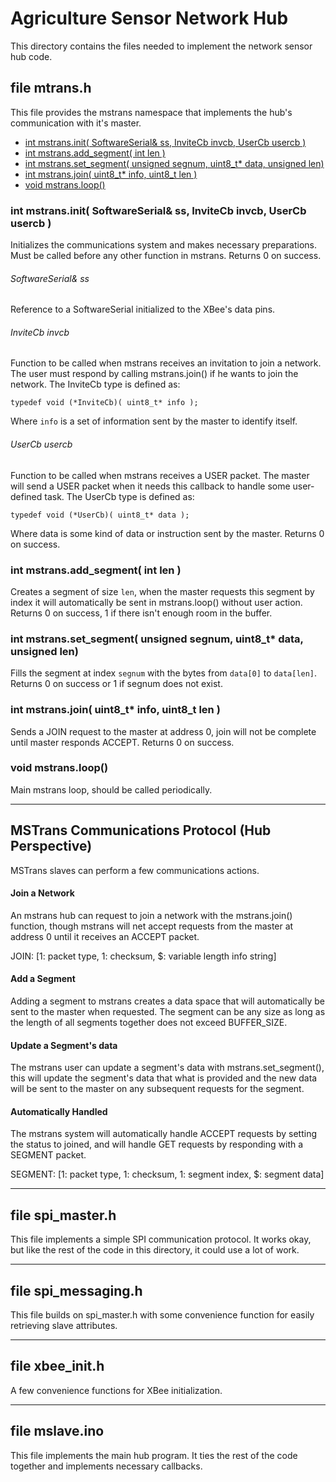 # Agriculture Sensor Network Hub

This directory contains the files needed to implement the network sensor hub code.

## file mtrans.h
This file provides the mstrans namespace that implements the hub's communication
with it's master.

   * [int mstrans.init( SoftwareSerial& ss, InviteCb invcb, UserCb usercb )](#int-mstrans-init-softwareserial-ss-invitecb-invcb-usercb-usercb-)
   * [int mstrans.add_segment( int len )](#int-mstrans-add-segment-int-len-)
   * [int mstrans.set_segment( unsigned segnum, uint8_t* data, unsigned len)](#int-mstrans-set-segment-unsigned-segnum-uint8-t-data-unsigned-len-)
   * [int mstrans.join( uint8_t* info, uint8_t len )](#int-mstrans-join-uint8-t-info-uint8-t-len-)
   * [void mstrans.loop()](#void-mstrans-loop-)


### int mstrans.init( SoftwareSerial& ss, InviteCb invcb, UserCb usercb )
Initializes the communications system and makes necessary preparations.
Must be called before any other function in mstrans.  Returns 0 on success.

###### SoftwareSerial& ss
Reference to a SoftwareSerial initialized to the XBee's data pins.

###### InviteCb invcb
Function to be called when mstrans receives an invitation to join a network.
The user must respond by calling mstrans.join() if he wants to join the network.
The InviteCb type is defined as:

    typedef void (*InviteCb)( uint8_t* info );

Where `info` is a set of information sent by the master to identify itself.

###### UserCb usercb
Function to be called when mstrans receives a USER packet.  The master will
send a USER packet when it needs this callback to handle some user-defined task.
The UserCb type is defined as:

    typedef void (*UserCb)( uint8_t* data );

Where data is some kind of data or instruction sent by the master.
Returns 0 on success.

### int mstrans.add_segment( int len )
Creates a segment of size `len`, when the master requests this segment by index
it will automatically be sent in mstrans.loop() without user action.
Returns 0 on success, 1 if there isn't enough room in the buffer.

### int mstrans.set_segment( unsigned segnum, uint8_t* data, unsigned len)
Fills the segment at index `segnum` with the bytes from `data[0]` to `data[len]`.
Returns 0 on success or 1 if segnum does not exist.

### int mstrans.join( uint8_t* info, uint8_t len )
Sends a JOIN request to the master at address 0, join will not be complete
until master responds ACCEPT.  Returns 0 on success.

### void mstrans.loop()
Main mstrans loop, should be called periodically.

---

## MSTrans Communications Protocol (Hub Perspective)
MSTrans slaves can perform a few communications actions.

#### Join a Network
An mstrans hub can request to join a network with the mstrans.join() function,
though mstrans will net accept requests from the master at address 0 until it
receives an ACCEPT packet.

JOIN:
[1: packet type, 1: checksum, $: variable length info string]

#### Add a Segment
Adding a segment to mstrans creates a data space that will automatically be sent
to the master when requested.  The segment can be any size as long as the length
of all segments together does not exceed BUFFER_SIZE.

#### Update a Segment's data
The mstrans user can update a segment's data with mstrans.set_segment(), this will
update the segment's data that what is provided and the new data will be sent to the
master on any subsequent requests for the segment.

#### Automatically Handled
The mstrans system will automatically handle ACCEPT requests by setting the status
to joined, and will handle GET requests by responding with a SEGMENT packet.

SEGMENT:
[1: packet type, 1: checksum, 1: segment index, $: segment data]

---

## file spi_master.h
This file implements a simple SPI communication protocol.  It works okay, but like
the rest of the code in this directory, it could use a lot of work.

---

## file spi_messaging.h
This file builds on spi_master.h with some convenience function for easily retrieving
slave attributes.

---

## file xbee_init.h
A few convenience functions for XBee initialization.

---

## file mslave.ino
This file implements the main hub program.  It ties the rest of the code together and
implements necessary callbacks.
